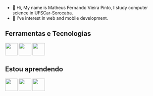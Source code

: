 - 👋 Hi, My name is Matheus Fernando Vieira Pinto, I study computer science in UFSCar-Sorocaba.
- 👀 I've interest in web and mobile development.

## Ferramentas e Tecnologias

<div>
<img src="https://cdn.jsdelivr.net/gh/devicons/devicon/icons/java/java-original-wordmark.svg" width="40" height="40"/>
<img src="https://cdn.jsdelivr.net/gh/devicons/devicon/icons/postgresql/postgresql-original-wordmark.svg" width="40" height="40"/>    
<img src="https://cdn.jsdelivr.net/gh/devicons/devicon/icons/git/git-original.svg" width="40" height="40"/>  
</div>                       

## Estou aprendendo

<div>
<img src="https://cdn.jsdelivr.net/gh/devicons/devicon/icons/spring/spring-original.svg" width="40" height="40" />
<img src="https://cdn.jsdelivr.net/gh/devicons/devicon/icons/kotlin/kotlin-original.svg"  width="40" height="40"/>
<img src="https://cdn.jsdelivr.net/gh/devicons/devicon/icons/mongodb/mongodb-original.svg" width="40" height="40"/>
</div>
      
          
